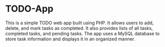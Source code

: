 # TODO-App
This is a simple TODO web app built using PHP. It allows users to add, delete, and mark tasks as completed. It also provides lists of all tasks, completed tasks, and pending tasks. The app uses a MySQL database to store task information and displays it in an organized manner.
